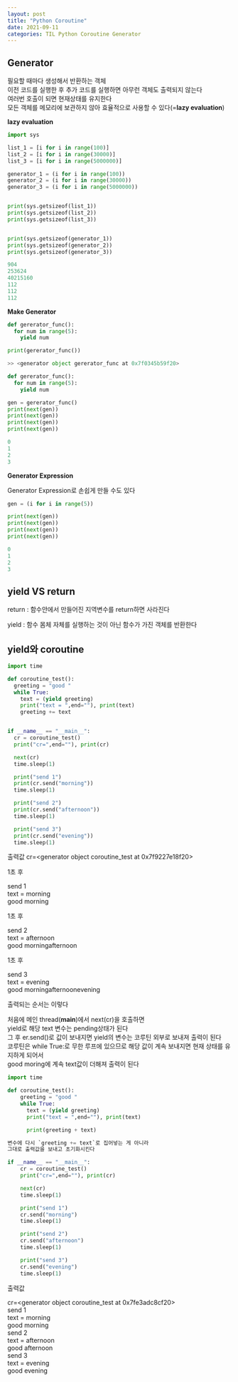 ```yaml
---
layout: post
title: "Python Coroutine"
date: 2021-09-11
categories: TIL Python Coroutine Generator
---
```


## Generator

필요할 때마다 생성해서 반환하는 객체  
이전 코드를 실행한 후 추가 코드를 실행하면 아무런 객체도 출력되지 않는다  
여러번 호출이 되면 현재상태를 유지한다  
모든 객체를 메모리에 보관하지 않아 효율적으로 사용할 수 있다(=**lazy evaluation**)

**lazy evaluation**

```python
import sys

list_1 = [i for i in range(100)]
list_2 = [i for i in range(30000)]
list_3 = [i for i in range(5000000)]

generator_1 = (i for i in range(100))
generator_2 = (i for i in range(30000))
generator_3 = (i for i in range(5000000))


print(sys.getsizeof(list_1))
print(sys.getsizeof(list_2))
print(sys.getsizeof(list_3))


print(sys.getsizeof(generator_1))
print(sys.getsizeof(generator_2))
print(sys.getsizeof(generator_3))

904
253624
40215160
112
112
112
```

**Make Generator**

```python
def gererator_func():
  for num in range(5):
    yield num

print(gererator_func())

>> <generator object gererator_func at 0x7f0345b59f20>
```

```python
def gererator_func():
  for num in range(5):
    yield num

gen = gererator_func()
print(next(gen))
print(next(gen))
print(next(gen))
print(next(gen))

0
1
2
3
```

**Generator Expression**

Generator Expression로 손쉽게 만들 수도 있다

```python
gen = (i for i in range(5))

print(next(gen))
print(next(gen))
print(next(gen))
print(next(gen))

0
1
2
3
```

## yield VS return

return : 함수안에서 만들어진 지역변수를 return하면 사라진다

yield : 함수 몸체 자체를 실행하는 것이 아닌 함수가 가진 객체를 반환한다

## yield와 coroutine

```python
import time

def coroutine_test():
  greeting = "good "
  while True:
    text = (yield greeting)
    print("text = ",end=""), print(text)
    greeting += text


if __name__ == "__main__":
  cr = coroutine_test()
  print("cr=",end=""), print(cr)

  next(cr)
  time.sleep(1)

  print("send 1")
  print(cr.send("morning"))
  time.sleep(1)

  print("send 2")
  print(cr.send("afternoon"))
  time.sleep(1)

  print("send 3")
  print(cr.send("evening"))
  time.sleep(1)
```

출력값
cr=<generator object coroutine_test at 0x7f9227e18f20>

1초 후

send 1  
text = morning  
good morning

1초 후

send 2  
text = afternoon  
good morningafternoon

1초 후

send 3  
text = evening  
good morningafternoonevening

출력되는 순서는 이렇다

처음에 메인 thread(**main**)에서 next(cr)을 호출하면  
yield로 해당 text 변수는 pending상태가 된다  
그 후 er.send()로 값이 보내지면 yield의 변수는 코루틴 외부로 보내져 출력이 된다  
코루틴은 while True:로 무한 루프에 있으므로 해당 값이 계속 보내지면 현재 상태를 유지하게 되어서  
good moring에 계속 text값이 더해져 출력이 된다

```python
import time

def coroutine_test():
    greeting = "good "
    while True:
      text = (yield greeting)
      print("text = ",end=""), print(text)

      print(greeting + text)

변수에 다시 `greeting += text`로 집어넣는 게 아니라
그대로 출력값을 보내고 초기화시킨다

if __name__ == "__main__":
    cr = coroutine_test()
    print("cr=",end=""), print(cr)

    next(cr)
    time.sleep(1)

    print("send 1")
    cr.send("morning")
    time.sleep(1)

    print("send 2")
    cr.send("afternoon")
    time.sleep(1)

    print("send 3")
    cr.send("evening")
    time.sleep(1)
```

출력값

cr=<generator object coroutine_test at 0x7fe3adc8cf20>  
send 1  
text = morning  
good morning  
send 2  
text = afternoon  
good afternoon  
send 3  
text = evening  
good evening
